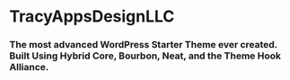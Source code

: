 # TracyAppsDesignLLC

### The most advanced WordPress Starter Theme ever created. Built Using Hybrid Core, Bourbon, Neat, and the Theme Hook Alliance.
